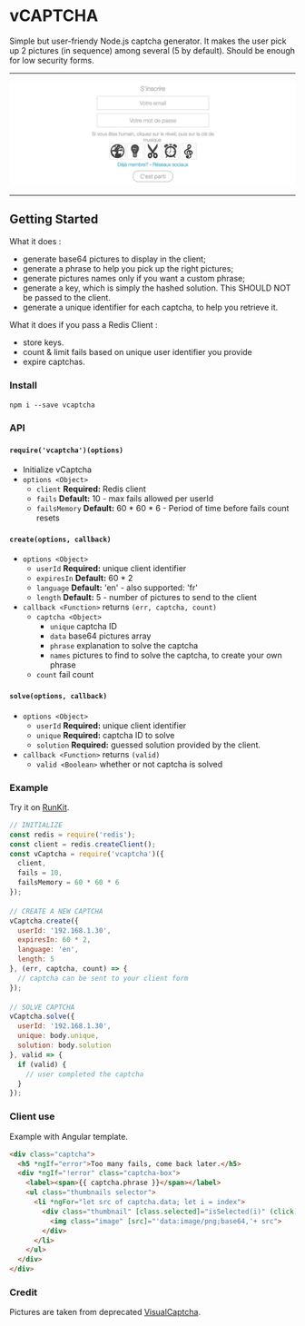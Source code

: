 # vCAPTCHA

Simple but user-friendy Node.js captcha generator. It makes the user pick up 2 pictures (in sequence) among several (5 by default). Should be enough for low security forms.

------------------

![vCAPTCHA preview](https://github.com/atmys/vcaptcha/raw/master/preview.jpg)

------------------


## Getting Started

What it does :
- generate base64 pictures to display in the client;
- generate a phrase to help you pick up the right pictures;
- generate pictures names only if you want a custom phrase;
- generate a key, which is simply the hashed solution. This SHOULD NOT be passed to the client.
- generate a unique identifier for each captcha, to help you retrieve it.

What it does if you pass a Redis Client :
- store keys.
- count & limit fails based on unique user identifier you provide
- expire captchas.

### Install

```
npm i --save vcaptcha
```

### API
#### `require('vcaptcha')(options)`
- Initialize vCaptcha
- `options <Object>` 
  - `client` **Required:** Redis client
  - `fails` **Default:** 10 - max fails allowed per userId
  - `failsMemory` **Default:** 60 * 60 * 6 - Period of time before fails count resets
#### `create(options, callback)`
- `options <Object>` 
  - `userId` **Required:** unique client identifier
  - `expiresIn` **Default:** 60 * 2
  - `language` **Default:** 'en' - also supported: 'fr'
  - `length` **Default:** 5 - number of pictures to send to the client
- `callback <Function>` returns `(err, captcha, count)`
  - `captcha <Object>`
    - `unique` captcha ID
    - `data` base64 pictures array
    - `phrase` explanation to solve the captcha
    - `names` pictures to find to solve the captcha, to create your own phrase
  - `count` fail count
#### `solve(options, callback)`
- `options <Object>` 
  - `userId` **Required:** unique client identifier
  - `unique` **Required:** captcha ID to solve
  - `solution` **Required:** guessed solution provided by the client.
- `callback <Function>` returns `(valid)`
  - `valid <Boolean>` whether or not captcha is solved

### Example

Try it on [RunKit](https://runkit.com/atmys/vcaptcha).

```js
// INITIALIZE
const redis = require('redis');
const client = redis.createClient();
const vCaptcha = require('vcaptcha')({
  client,
  fails = 10,
  failsMemory = 60 * 60 * 6
});

// CREATE A NEW CAPTCHA
vCaptcha.create({
  userId: '192.168.1.30',
  expiresIn: 60 * 2,
  language: 'en',
  length: 5
}, (err, captcha, count) => {
  // captcha can be sent to your client form
});

// SOLVE CAPTCHA
vCaptcha.solve({
  userId: '192.168.1.30',
  unique: body.unique,
  solution: body.solution
}, valid => {
  if (valid) {
    // user completed the captcha
  }
});
```

### Client use

Example with Angular template.

```html
<div class="captcha">
  <h5 *ngIf="error">Too many fails, come back later.</h5>
  <div *ngIf="!error" class="captcha-box">
    <label><span>{{ captcha.phrase }}</span></label>
    <ul class="thumbnails selector">
      <li *ngFor="let src of captcha.data; let i = index">
        <div class="thumbnail" [class.selected]="isSelected(i)" (click)="toggleSelect(i)">
          <img class="image" [src]="'data:image/png;base64,'+ src">
        </div>
      </li>
    </ul>
  </div>
</div>
```

### Credit

Pictures are taken from deprecated [VisualCaptcha](https://github.com/desirepath41/visualCaptcha).